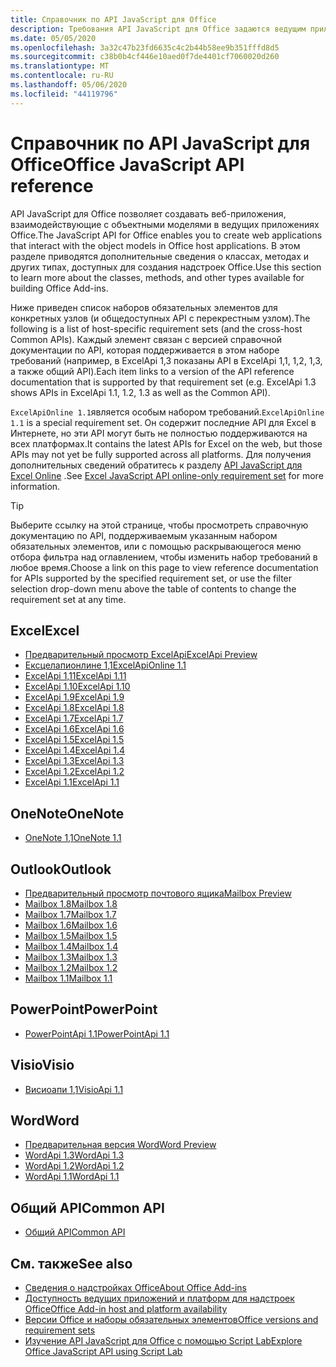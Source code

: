 ```yaml
---
title: Справочник по API JavaScript для Office
description: Требования API JavaScript для Office задаются ведущим приложением.
ms.date: 05/05/2020
ms.openlocfilehash: 3a32c47b23fd6635c4c2b44b58ee9b351fffd8d5
ms.sourcegitcommit: c38b0b4cf446e10aed0f7de4401cf7060020d260
ms.translationtype: MT
ms.contentlocale: ru-RU
ms.lasthandoff: 05/06/2020
ms.locfileid: "44119796"
---
```

# <a name="office-javascript-api-reference"></a><span data-ttu-id="887ae-103">Справочник по API JavaScript для Office</span><span class="sxs-lookup"><span data-stu-id="887ae-103">Office JavaScript API reference</span></span>

<span data-ttu-id="887ae-104">API JavaScript для Office позволяет создавать веб-приложения, взаимодействующие с объектными моделями в ведущих приложениях Office.</span><span class="sxs-lookup"><span data-stu-id="887ae-104">The JavaScript API for Office enables you to create web applications that interact with the object models in Office host applications.</span></span> <span data-ttu-id="887ae-105">В этом разделе приводятся дополнительные сведения о классах, методах и других типах, доступных для создания надстроек Office.</span><span class="sxs-lookup"><span data-stu-id="887ae-105">Use this section to learn more about the classes, methods, and other types available for building Office Add-ins.</span></span>

<span data-ttu-id="887ae-106">Ниже приведен список наборов обязательных элементов для конкретных узлов (и общедоступных API с перекрестным узлом).</span><span class="sxs-lookup"><span data-stu-id="887ae-106">The following is a list of host-specific requirement sets (and the cross-host Common APIs).</span></span> <span data-ttu-id="887ae-107">Каждый элемент связан с версией справочной документации по API, которая поддерживается в этом наборе требований (например, в ExcelApi 1,3 показаны API в ExcelApi 1,1, 1,2, 1,3, а также общий API).</span><span class="sxs-lookup"><span data-stu-id="887ae-107">Each item links to a version of the API reference documentation that is supported by that requirement set (e.g. ExcelApi 1.3 shows APIs in ExcelApi 1.1, 1.2, 1.3 as well as the Common API).</span></span>

<span data-ttu-id="887ae-108">`ExcelApiOnline 1.1`является особым набором требований.</span><span class="sxs-lookup"><span data-stu-id="887ae-108">`ExcelApiOnline 1.1` is a special requirement set.</span></span> <span data-ttu-id="887ae-109">Он содержит последние API для Excel в Интернете, но эти API могут быть не полностью поддерживаются на всех платформах.</span><span class="sxs-lookup"><span data-stu-id="887ae-109">It contains the latest APIs for Excel on the web, but those APIs may not yet be fully supported across all platforms.</span></span> <span data-ttu-id="887ae-110">Для получения дополнительных сведений обратитесь к разделу [API JavaScript для Excel Online](/office/dev/add-ins/reference/requirement-sets/excel-api-online-requirement-set) .</span><span class="sxs-lookup"><span data-stu-id="887ae-110">See [Excel JavaScript API online-only requirement set](/office/dev/add-ins/reference/requirement-sets/excel-api-online-requirement-set) for more information.</span></span>

> [!TIP]
> <span data-ttu-id="887ae-111">Выберите ссылку на этой странице, чтобы просмотреть справочную документацию по API, поддерживаемым указанным набором обязательных элементов, или с помощью раскрывающегося меню отбора фильтра над оглавлением, чтобы изменить набор требований в любое время.</span><span class="sxs-lookup"><span data-stu-id="887ae-111">Choose a link on this page to view reference documentation for APIs supported by the specified requirement set, or use the filter selection drop-down menu above the table of contents to change the requirement set at any time.</span></span>

## <a name="excel"></a><span data-ttu-id="887ae-112">Excel</span><span class="sxs-lookup"><span data-stu-id="887ae-112">Excel</span></span>

- [<span data-ttu-id="887ae-113">Предварительный просмотр ExcelApi</span><span class="sxs-lookup"><span data-stu-id="887ae-113">ExcelApi Preview</span></span>](/javascript/api/excel?view=excel-js-preview)
- [<span data-ttu-id="887ae-114">Ексцелапионлине 1,1</span><span class="sxs-lookup"><span data-stu-id="887ae-114">ExcelApiOnline 1.1</span></span>](/javascript/api/excel?view=excel-js-online)
- [<span data-ttu-id="887ae-115">ExcelApi 1,11</span><span class="sxs-lookup"><span data-stu-id="887ae-115">ExcelApi 1.11</span></span>](/javascript/api/excel?view=excel-js-1.11)
- [<span data-ttu-id="887ae-116">ExcelApi 1.10</span><span class="sxs-lookup"><span data-stu-id="887ae-116">ExcelApi 1.10</span></span>](/javascript/api/excel?view=excel-js-1.10)
- [<span data-ttu-id="887ae-117">ExcelApi 1.9</span><span class="sxs-lookup"><span data-stu-id="887ae-117">ExcelApi 1.9</span></span>](/javascript/api/excel?view=excel-js-1.9)
- [<span data-ttu-id="887ae-118">ExcelApi 1.8</span><span class="sxs-lookup"><span data-stu-id="887ae-118">ExcelApi 1.8</span></span>](/javascript/api/excel?view=excel-js-1.8)
- [<span data-ttu-id="887ae-119">ExcelApi 1.7</span><span class="sxs-lookup"><span data-stu-id="887ae-119">ExcelApi 1.7</span></span>](/javascript/api/excel?view=excel-js-1.7)
- [<span data-ttu-id="887ae-120">ExcelApi 1.6</span><span class="sxs-lookup"><span data-stu-id="887ae-120">ExcelApi 1.6</span></span>](/javascript/api/excel?view=excel-js-1.6)
- [<span data-ttu-id="887ae-121">ExcelApi 1.5</span><span class="sxs-lookup"><span data-stu-id="887ae-121">ExcelApi 1.5</span></span>](/javascript/api/excel?view=excel-js-1.5)
- [<span data-ttu-id="887ae-122">ExcelApi 1.4</span><span class="sxs-lookup"><span data-stu-id="887ae-122">ExcelApi 1.4</span></span>](/javascript/api/excel?view=excel-js-1.4)
- [<span data-ttu-id="887ae-123">ExcelApi 1.3</span><span class="sxs-lookup"><span data-stu-id="887ae-123">ExcelApi 1.3</span></span>](/javascript/api/excel?view=excel-js-1.3)
- [<span data-ttu-id="887ae-124">ExcelApi 1.2</span><span class="sxs-lookup"><span data-stu-id="887ae-124">ExcelApi 1.2</span></span>](/javascript/api/excel?view=excel-js-1.2)
- [<span data-ttu-id="887ae-125">ExcelApi 1.1</span><span class="sxs-lookup"><span data-stu-id="887ae-125">ExcelApi 1.1</span></span>](/javascript/api/excel?view=excel-js-1.1)

## <a name="onenote"></a><span data-ttu-id="887ae-126">OneNote</span><span class="sxs-lookup"><span data-stu-id="887ae-126">OneNote</span></span>

- [<span data-ttu-id="887ae-127">OneNote 1,1</span><span class="sxs-lookup"><span data-stu-id="887ae-127">OneNote 1.1</span></span>](/javascript/api/onenote?view=onenote-js-1.1)

## <a name="outlook"></a><span data-ttu-id="887ae-128">Outlook</span><span class="sxs-lookup"><span data-stu-id="887ae-128">Outlook</span></span>

- [<span data-ttu-id="887ae-129">Предварительный просмотр почтового ящика</span><span class="sxs-lookup"><span data-stu-id="887ae-129">Mailbox Preview</span></span>](/javascript/api/outlook?view=outlook-js-preview)
- [<span data-ttu-id="887ae-130">Mailbox 1.8</span><span class="sxs-lookup"><span data-stu-id="887ae-130">Mailbox 1.8</span></span>](/javascript/api/outlook?view=outlook-js-1.8)
- [<span data-ttu-id="887ae-131">Mailbox 1.7</span><span class="sxs-lookup"><span data-stu-id="887ae-131">Mailbox 1.7</span></span>](/javascript/api/outlook?view=outlook-js-1.7)
- [<span data-ttu-id="887ae-132">Mailbox 1.6</span><span class="sxs-lookup"><span data-stu-id="887ae-132">Mailbox 1.6</span></span>](/javascript/api/outlook?view=outlook-js-1.6)
- [<span data-ttu-id="887ae-133">Mailbox 1.5</span><span class="sxs-lookup"><span data-stu-id="887ae-133">Mailbox 1.5</span></span>](/javascript/api/outlook?view=outlook-js-1.5)
- [<span data-ttu-id="887ae-134">Mailbox 1.4</span><span class="sxs-lookup"><span data-stu-id="887ae-134">Mailbox 1.4</span></span>](/javascript/api/outlook?view=outlook-js-1.4)
- [<span data-ttu-id="887ae-135">Mailbox 1.3</span><span class="sxs-lookup"><span data-stu-id="887ae-135">Mailbox 1.3</span></span>](/javascript/api/outlook?view=outlook-js-1.3)
- [<span data-ttu-id="887ae-136">Mailbox 1.2</span><span class="sxs-lookup"><span data-stu-id="887ae-136">Mailbox 1.2</span></span>](/javascript/api/outlook?view=outlook-js-1.2)
- [<span data-ttu-id="887ae-137">Mailbox 1.1</span><span class="sxs-lookup"><span data-stu-id="887ae-137">Mailbox 1.1</span></span>](/javascript/api/outlook?view=outlook-js-1.1)

## <a name="powerpoint"></a><span data-ttu-id="887ae-138">PowerPoint</span><span class="sxs-lookup"><span data-stu-id="887ae-138">PowerPoint</span></span>

- [<span data-ttu-id="887ae-139">PowerPointApi 1.1</span><span class="sxs-lookup"><span data-stu-id="887ae-139">PowerPointApi 1.1</span></span>](/javascript/api/powerpoint?view=powerpoint-js-1.1)

## <a name="visio"></a><span data-ttu-id="887ae-140">Visio</span><span class="sxs-lookup"><span data-stu-id="887ae-140">Visio</span></span>

- [<span data-ttu-id="887ae-141">Висиоапи 1,1</span><span class="sxs-lookup"><span data-stu-id="887ae-141">VisioApi 1.1</span></span>](/javascript/api/visio?view=visio-js-1.1)

## <a name="word"></a><span data-ttu-id="887ae-142">Word</span><span class="sxs-lookup"><span data-stu-id="887ae-142">Word</span></span>

- [<span data-ttu-id="887ae-143">Предварительная версия Word</span><span class="sxs-lookup"><span data-stu-id="887ae-143">Word Preview</span></span>](/javascript/api/word?view=word-js-preview)
- [<span data-ttu-id="887ae-144">WordApi 1.3</span><span class="sxs-lookup"><span data-stu-id="887ae-144">WordApi 1.3</span></span>](/javascript/api/word?view=word-js-1.3)
- [<span data-ttu-id="887ae-145">WordApi 1.2</span><span class="sxs-lookup"><span data-stu-id="887ae-145">WordApi 1.2</span></span>](/javascript/api/word?view=word-js-1.2)
- [<span data-ttu-id="887ae-146">WordApi 1.1</span><span class="sxs-lookup"><span data-stu-id="887ae-146">WordApi 1.1</span></span>](/javascript/api/word?view=word-js-1.1)

## <a name="common-api"></a><span data-ttu-id="887ae-147">Общий API</span><span class="sxs-lookup"><span data-stu-id="887ae-147">Common API</span></span>

- [<span data-ttu-id="887ae-148">Общий API</span><span class="sxs-lookup"><span data-stu-id="887ae-148">Common API</span></span>](/javascript/api/office?view=common-js)

## <a name="see-also"></a><span data-ttu-id="887ae-149">См. также</span><span class="sxs-lookup"><span data-stu-id="887ae-149">See also</span></span>

- [<span data-ttu-id="887ae-150">Сведения о надстройках Office</span><span class="sxs-lookup"><span data-stu-id="887ae-150">About Office Add-ins</span></span>](/office/dev/add-ins/overview)
- [<span data-ttu-id="887ae-151">Доступность ведущих приложений и платформ для надстроек Office</span><span class="sxs-lookup"><span data-stu-id="887ae-151">Office Add-in host and platform availability</span></span>](/office/dev/add-ins/overview/office-add-in-availability)
- [<span data-ttu-id="887ae-152">Версии Office и наборы обязательных элементов</span><span class="sxs-lookup"><span data-stu-id="887ae-152">Office versions and requirement sets</span></span>](/office/dev/add-ins/develop/office-versions-and-requirement-sets)
- [<span data-ttu-id="887ae-153">Изучение API JavaScript для Office с помощью Script Lab</span><span class="sxs-lookup"><span data-stu-id="887ae-153">Explore Office JavaScript API using Script Lab</span></span>](/office/dev/add-ins/overview/explore-with-script-lab)
